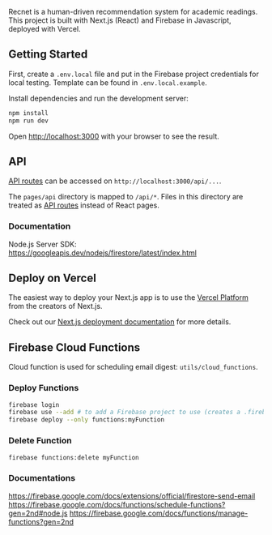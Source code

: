Recnet is a human-driven recommendation system for academic readings. This project is built with Next.js (React) and Firebase in Javascript, deployed with Vercel.

## Getting Started

First, create a `.env.local` file and put in the Firebase project credentials for local testing. Template can be found in `.env.local.example`.


Install dependencies and run the development server:

```bash
npm install
npm run dev
```

Open [http://localhost:3000](http://localhost:3000) with your browser to see the result.

## API

[API routes](https://nextjs.org/docs/api-routes/introduction) can be accessed on `http://localhost:3000/api/...`.

The `pages/api` directory is mapped to `/api/*`. Files in this directory are treated as [API routes](https://nextjs.org/docs/api-routes/introduction) instead of React pages.

### Documentation
Node.js Server SDK: https://googleapis.dev/nodejs/firestore/latest/index.html

## Deploy on Vercel

The easiest way to deploy your Next.js app is to use the [Vercel Platform](https://vercel.com/new?utm_medium=default-template&filter=next.js&utm_source=create-next-app&utm_campaign=create-next-app-readme) from the creators of Next.js.

Check out our [Next.js deployment documentation](https://nextjs.org/docs/deployment) for more details.

## Firebase Cloud Functions
Cloud function is used for scheduling email digest: `utils/cloud_functions`.

### Deploy Functions
```bash
firebase login
firebase use --add # to add a Firebase project to use (creates a .firebaserc file)
firebase deploy --only functions:myFunction
```

### Delete Function
```bash
firebase functions:delete myFunction
```

### Documentations
https://firebase.google.com/docs/extensions/official/firestore-send-email
https://firebase.google.com/docs/functions/schedule-functions?gen=2nd#node.js
https://firebase.google.com/docs/functions/manage-functions?gen=2nd

